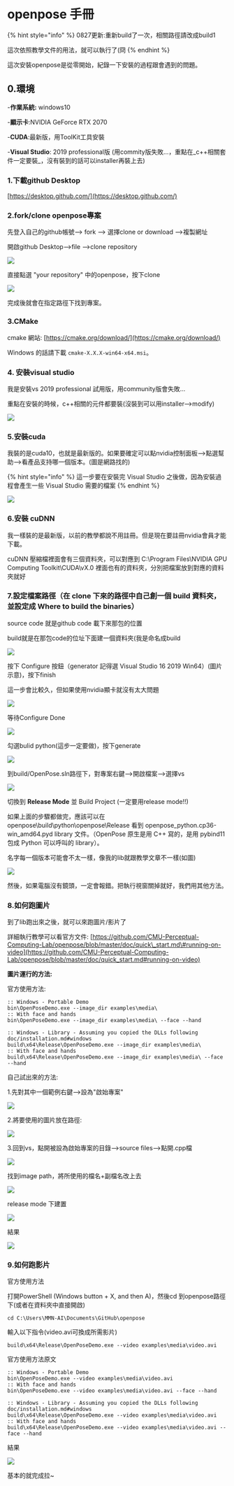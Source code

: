 # openpose 手冊

{% hint style="info" %}
0827更新:重新build了一次，相關路徑請改成build1

這次依照教學文件的用法，就可以執行了\(冏
{% endhint %}

這次安裝openpose是從零開始，紀錄一下安裝的過程跟會遇到的問題。

## 0.環境

-**作業系統:** windows10

-**顯示卡**:NVIDIA GeForce RTX 2070

-**CUDA**:最新版，用ToolKit工具安裝

-**Visual Studio**: 2019 professional版 \(用commity版失敗...，重點在_c++相關套件一定要裝_，沒有裝到的話可以installer再裝上去\)

### 1.下載github Desktop

[https://desktop.github.com/](https://desktop.github.com/)

### 2.fork/clone  openpose專案

先登入自己的github帳號--&gt; fork --&gt; 選擇clone or download  --&gt;複製網址

開啟github Desktop--&gt;file --&gt;clone repository

![](.gitbook/assets/1.PNG)

直接點選 "your repository" 中的openpose，按下clone



![](.gitbook/assets/1.PNG)

完成後就會在指定路徑下找到專案。

### 3.CMake

cmake 網站: [https://cmake.org/download/](https://cmake.org/download/)

Windows 的話請下載 `cmake-X.X.X-win64-x64.msi`。

### 4. 安裝visual studio

我是安裝vs 2019 professional 試用版，用community版會失敗...

重點在安裝的時候，c++相關的元件都要裝\(沒裝到可以用installer--&gt;modify\)

![](.gitbook/assets/image%20%2817%29.png)

### 5.安裝cuda

我裝的是cuda10，也就是最新版的。如果要確定可以點nvidia控制面板--&gt;點選幫助--&gt;看產品支持哪一個版本。\(圖是網路找的\)

{% hint style="info" %}
這一步要在安裝完 Visual Studio 之後做，因為安裝過程會產生一些 Visual Studio 需要的檔案
{% endhint %}

![](.gitbook/assets/image%20%282%29.png)

### 6.安裝 cuDNN

我一樣裝的是最新版，以前的教學都說不用註冊。但是現在要註冊nvidia會員才能下載。

cuDNN 壓縮檔裡面會有三個資料夾，可以對應到 C:\Program Files\NVIDIA GPU Computing Toolkit\CUDA\vX.0 裡面也有的資料夾，分別把檔案放到對應的資料夾就好

### 7.設定檔案路徑（在 clone 下來的路徑中自己創一個 build 資料夾，並設定成 Where to build the binaries）

source code 就是github code 載下來那包的位置

build就是在那包code的位址下面建一個資料夾\(我是命名成build

![](.gitbook/assets/image%20%287%29.png)

按下 Configure 按鈕（generator 記得選 Visual Studio 16 2019 Win64）\(圖片示意\)，按下finish

這一步會比較久，但如果使用nvidia顯卡就沒有太大問題





![](.gitbook/assets/image%20%2818%29.png)

等待Configure Done

![](.gitbook/assets/image%20%2827%29.png)

勾選bulid python\(這步一定要做\)，按下generate

![](.gitbook/assets/image%20%2821%29.png)

到build/OpenPose.sln路徑下，對專案右鍵--&gt;開啟檔案--&gt;選擇vs

![](.gitbook/assets/image%20%2810%29.png)

切換到 **Release Mode** 並 Build Project  \(一定要用release mode!!\)

如果上面的步驟都做完，應該可以在 openpose\build\python\openpose\Release 看到 openpose\_python.cp36-win\_amd64.pyd library 文件。（OpenPose 原生是用 C++ 寫的，是用 pybind11 包成 Python 可以呼叫的 library）。

名字每一個版本可能會不太一樣，像我的lib就跟教學文章不一樣\(如圖\)

![](.gitbook/assets/image%20%283%29.png)

然後，如果電腦沒有鏡頭，一定會報錯。把執行視窗關掉就好，我們用其他方法。

### 8.如何跑圖片

到了lib跑出來之後，就可以來跑圖片/影片了

詳細執行教學可以看官方文件: [https://github.com/CMU-Perceptual-Computing-Lab/openpose/blob/master/doc/quick\_start.md\#running-on-video](https://github.com/CMU-Perceptual-Computing-Lab/openpose/blob/master/doc/quick_start.md#running-on-video)

**圖片運行的方法:**

官方使用方法:

```text
:: Windows - Portable Demo
bin\OpenPoseDemo.exe --image_dir examples\media\
:: With face and hands
bin\OpenPoseDemo.exe --image_dir examples\media\ --face --hand

:: Windows - Library - Assuming you copied the DLLs following doc/installation.md#windows
build\x64\Release\OpenPoseDemo.exe --image_dir examples\media\
:: With face and hands
build\x64\Release\OpenPoseDemo.exe --image_dir examples\media\ --face --hand
```

自己試出來的方法:

1.先對其中一個範例右鍵--&gt;設為"啟始專案"

![](.gitbook/assets/image%20%2814%29.png)

2.將要使用的圖片放在路徑:

![](.gitbook/assets/image%20%281%29.png)

3.回到vs，點開被設為啟始專案的目錄--&gt;source files--&gt;點開.cpp檔

![](.gitbook/assets/image%20%2815%29.png)

找到image path，將所使用的檔名+副檔名改上去

![](.gitbook/assets/image%20%2823%29.png)

release mode 下建置

![](.gitbook/assets/image%20%2812%29.png)

結果

![](.gitbook/assets/image.png)

### 9.如何跑影片

官方使用方法

打開PowerShell \(Windows button + X, and then A\)，然後cd 到openpose路徑下\(或者在資料夾中直接開啟\)

```text
cd C:\Users\MMN-AI\Documents\GitHub\openpose
```

輸入以下指令\(video.avi可換成所需影片\) 

```text
build\x64\Release\OpenPoseDemo.exe --video examples\media\video.avi
```

官方使用方法原文

```text
:: Windows - Portable Demo
bin\OpenPoseDemo.exe --video examples\media\video.avi
:: With face and hands
bin\OpenPoseDemo.exe --video examples\media\video.avi --face --hand

:: Windows - Library - Assuming you copied the DLLs following doc/installation.md#windows
build\x64\Release\OpenPoseDemo.exe --video examples\media\video.avi
:: With face and hands
build\x64\Release\OpenPoseDemo.exe --video examples\media\video.avi --face --hand
```

結果

![](.gitbook/assets/image%20%2825%29.png)

基本的就完成拉~





